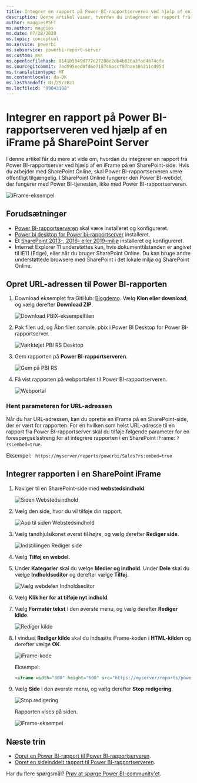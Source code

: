 ```yaml
---
title: Integrer en rapport på Power BI-rapportserveren ved hjælp af en iFrame på SharePoint Server
description: Denne artikel viser, hvordan du integrerer en rapport fra Power BI-rapportserver i en iFrame i SharePoint Server
author: maggiesMSFT
ms.author: maggies
ms.date: 07/28/2020
ms.topic: conceptual
ms.service: powerbi
ms.subservice: powerbi-report-server
ms.custom: mvc
ms.openlocfilehash: 8141b5049d777d27208e2db4b026a3fad4b74cfe
ms.sourcegitcommit: 7ed995eed0fd6e718748accf87bae384211cd95d
ms.translationtype: MT
ms.contentlocale: da-DK
ms.lasthandoff: 01/29/2021
ms.locfileid: "99043108"
---
```

# <a name="embed-a-power-bi-report-server-report-using-an-iframe-in-sharepoint-server"></a>Integrer en rapport på Power BI-rapportserveren ved hjælp af en iFrame på SharePoint Server

I denne artikel får du mere at vide om, hvordan du integrerer en rapport fra Power BI-rapportserver ved hjælp af en iFrame på en SharePoint-side. Hvis du arbejder med SharePoint Online, skal Power BI-rapportserveren være offentligt tilgængelig. I SharePoint Online fungerer den Power BI-webdel, der fungerer med Power BI-tjenesten, ikke med Power BI-rapportserveren.  

![iFrame-eksempel](media/quickstart-embed/quickstart_embed_01.png)

## <a name="prerequisites"></a>Forudsætninger
* [Power BI-rapportserveren](https://powerbi.microsoft.com/report-server/) skal være installeret og konfigureret.
* [Power bi desktop for Power bi-rapportserver](install-powerbi-desktop.md) installeret.
* Et [SharePoint 2013-, 2016- eller 2019-miljø](/sharepoint/install/install) installeret og konfigureret.
* Internet Explorer 11 understøttes kun, hvis dokumenttilstanden er angivet til IE11 (Edge), eller når du bruger SharePoint Online. Du kan bruge andre understøttede browsere med SharePoint i det lokale miljø og SharePoint Online.

## <a name="create-the-power-bi-report-url"></a>Opret URL-adressen til Power BI-rapporten

1. Download eksemplet fra GitHub: [Blogdemo](https://github.com/Microsoft/powerbi-desktop-samples). Vælg **Klon eller download**, og vælg derefter **Download ZIP**.

    ![Download PBIX-eksempelfilen](media/quickstart-embed/quickstart_embed_14.png)

2. Pak filen ud, og Åbn filen sample. pbix i Power BI Desktop for Power BI-rapportserver.

    ![Værktøjet PBI RS Desktop](media/quickstart-embed/quickstart_embed_02.png)

3. Gem rapporten på **Power BI-rapportserveren**. 

    ![Gem på PBI RS](media/quickstart-embed/quickstart_embed_03.png)

4. Få vist rapporten på webportalen til Power BI-rapportserveren.

    ![Webportal](media/quickstart-embed/quickstart_embed_04.png)

### <a name="capture-the-url-parameter"></a>Hent parameteren for URL-adressen

Når du har URL-adressen, kan du oprette en iFrame på en SharePoint-side, der er vært for rapporten. For en hvilken som helst URL-adresse til en rapport fra Power BI-rapportserver skal du tilføje følgende parameter for en forespørgselsstreng for at integrere rapporten i en SharePoint iFrame: `?rs:embed=true`.

   Eksempel:
    ``` 
    https://myserver/reports/powerbi/Sales?rs:embed=true
    ```
## <a name="embed-the-report-in-a-sharepoint-iframe"></a>Integrer rapporten i en SharePoint iFrame

1. Naviger til en SharePoint-side med **webstedsindhold**.

    ![Siden Webstedsindhold](media/quickstart-embed/quickstart_embed_05.png)

2. Vælg den side, hvor du vil tilføje din rapport.

    ![App til siden Webstedsindhold](media/quickstart-embed/quickstart_embed_06.png)

3. Vælg tandhjulsikonet øverst til højre, og vælg derefter **Rediger side**.

    ![Indstillingen Rediger side](media/quickstart-embed/quickstart_embed_07.png)

4. Vælg **Tilføj en webdel**.

5. Under **Kategorier** skal du vælge **Medier og indhold**. Under **Dele** skal du vælge **Indholdseditor** og derefter vælge **Tilføj**.

    ![Vælg webdelen Indholdseditor](media/quickstart-embed/quickstart_embed_09.png)

6. Vælg **Klik her for at tilføje nyt indhold**.

7. Vælg **Formatér tekst** i den øverste menu, og vælg derefter **Rediger kilde**.

     ![Rediger kilde](media/quickstart-embed/quickstart_embed_11.png)

8. I vinduet **Rediger kilde** skal du indsætte iFrame-koden i **HTML-kilden** og derefter vælge **OK**.

    ![iFrame-kode](media/quickstart-embed/quickstart_embed_12.png)

     Eksempel:
     ```html
     <iframe width="800" height="600" src="https://myserver/reports/powerbi/Sales?rs:embed=true" frameborder="0" allowFullScreen="true"></iframe>
     ```

9. Vælg **Side** i den øverste menu, og vælg derefter **Stop redigering**.

    ![Stop redigering](media/quickstart-embed/quickstart_embed_13.png)

    Rapporten vises på siden.

    ![iFrame-eksempel](media/quickstart-embed/quickstart_embed_01.png)

## <a name="next-steps"></a>Næste trin

- [Opret en Power BI-rapport til Power BI-rapportserveren](quickstart-create-powerbi-report.md).  
- [Opret en sideinddelt rapport til Power BI-rapportserveren](quickstart-create-paginated-report.md).  

Har du flere spørgsmål? [Prøv at spørge Power BI-community'et](https://community.powerbi.com/).
